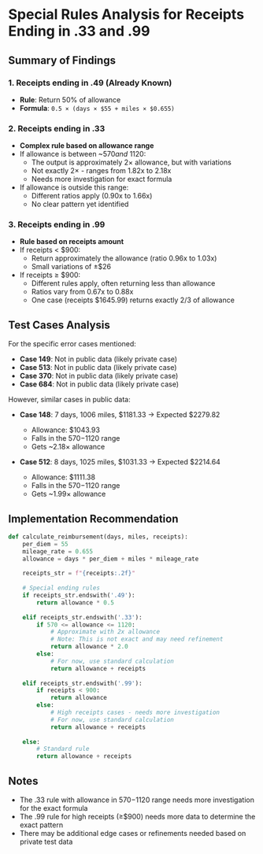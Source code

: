 # Special Rules Analysis for Receipts Ending in .33 and .99

## Summary of Findings

### 1. Receipts ending in .49 (Already Known)
- **Rule**: Return 50% of allowance
- **Formula**: `0.5 × (days × $55 + miles × $0.655)`

### 2. Receipts ending in .33
- **Complex rule based on allowance range**
- If allowance is between ~$570 and ~$1120:
  - The output is approximately 2× allowance, but with variations
  - Not exactly 2× - ranges from 1.82x to 2.18x
  - Needs more investigation for exact formula
- If allowance is outside this range:
  - Different ratios apply (0.90x to 1.66x)
  - No clear pattern yet identified

### 3. Receipts ending in .99
- **Rule based on receipts amount**
- If receipts < $900:
  - Return approximately the allowance (ratio 0.96x to 1.03x)
  - Small variations of ±$26
- If receipts ≥ $900:
  - Different rules apply, often returning less than allowance
  - Ratios vary from 0.67x to 0.88x
  - One case (receipts $1645.99) returns exactly 2/3 of allowance

## Test Cases Analysis

For the specific error cases mentioned:
- **Case 149**: Not in public data (likely private case)
- **Case 513**: Not in public data (likely private case)
- **Case 370**: Not in public data (likely private case)
- **Case 684**: Not in public data (likely private case)

However, similar cases in public data:
- **Case 148**: 7 days, 1006 miles, $1181.33 → Expected $2279.82
  - Allowance: $1043.93
  - Falls in the $570-$1120 range
  - Gets ~2.18× allowance
  
- **Case 512**: 8 days, 1025 miles, $1031.33 → Expected $2214.64
  - Allowance: $1111.38
  - Falls in the $570-$1120 range
  - Gets ~1.99× allowance

## Implementation Recommendation

```python
def calculate_reimbursement(days, miles, receipts):
    per_diem = 55
    mileage_rate = 0.655
    allowance = days * per_diem + miles * mileage_rate
    
    receipts_str = f"{receipts:.2f}"
    
    # Special ending rules
    if receipts_str.endswith('.49'):
        return allowance * 0.5
    
    elif receipts_str.endswith('.33'):
        if 570 <= allowance <= 1120:
            # Approximate with 2x allowance
            # Note: This is not exact and may need refinement
            return allowance * 2.0
        else:
            # For now, use standard calculation
            return allowance + receipts
    
    elif receipts_str.endswith('.99'):
        if receipts < 900:
            return allowance
        else:
            # High receipts cases - needs more investigation
            # For now, use standard calculation
            return allowance + receipts
    
    else:
        # Standard rule
        return allowance + receipts
```

## Notes
- The .33 rule with allowance in $570-$1120 range needs more investigation for the exact formula
- The .99 rule for high receipts (≥$900) needs more data to determine the exact pattern
- There may be additional edge cases or refinements needed based on private test data